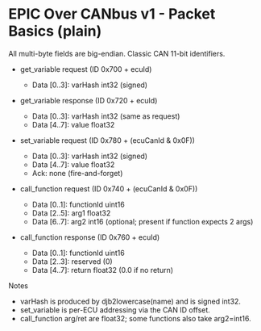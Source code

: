 # EPIC Over CANbus v1 - Packet Basics (plain)

All multi-byte fields are big-endian. Classic CAN 11-bit identifiers.

- get_variable request (ID 0x700 + ecuId)
  - Data [0..3]: varHash int32 (signed)
- get_variable response (ID 0x720 + ecuId)
  - Data [0..3]: varHash int32 (same as request)
  - Data [4..7]: value float32

- set_variable request (ID 0x780 + (ecuCanId & 0x0F))
  - Data [0..3]: varHash int32 (signed)
  - Data [4..7]: value float32
  - Ack: none (fire-and-forget)

- call_function request (ID 0x740 + (ecuCanId & 0x0F))
  - Data [0..1]: functionId uint16
  - Data [2..5]: arg1 float32
  - Data [6..7]: arg2 int16 (optional; present if function expects 2 args)
- call_function response (ID 0x760 + ecuId)
  - Data [0..1]: functionId uint16
  - Data [2..3]: reserved (0)
  - Data [4..7]: return float32 (0.0 if no return)

Notes
- varHash is produced by djb2lowercase(name) and is signed int32.
- set_variable is per-ECU addressing via the CAN ID offset.
- call_function arg/ret are float32; some functions also take arg2=int16.
